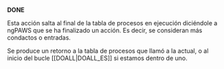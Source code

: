 **DONE**

Esta acción salta al final de la tabla de procesos en ejecución diciéndole a ngPAWS que se ha finalizado un acción. Es decir, se consideran más condactos o entradas.

Se produce un retorno a la tabla de procesos que llamó a la actual, o al inicio del bucle [[DOALL|DOALL_ES]] si estamos dentro de uno.

